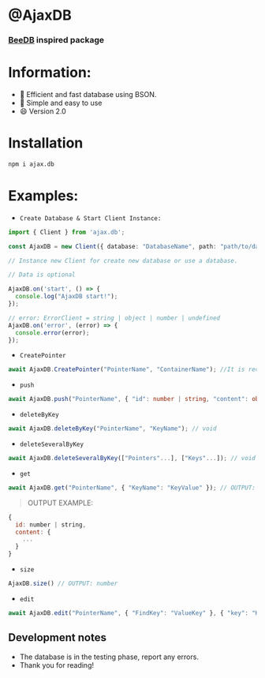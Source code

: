 # @AjaxDB
### [BeeDB](https://github.com/theMarzon/BeeDB) inspired package
# Information:
- :wrench: Efficient and fast database using BSON.
- :butterfly: Simple and easy to use
- :smile: Version 2.0

# Installation
```sh
npm i ajax.db
```

# Examples:
- `Create Database & Start Client Instance:`
```ts
import { Client } from 'ajax.db';

const AjaxDB = new Client({ database: "DatabaseName", path: "path/to/databases" });

// Instance new Client for create new database or use a database.

// Data is optional

AjaxDB.on('start', () => {
  console.log("AjaxDB start!");
});

// error: ErrorClient = string | object | number | undefined
AjaxDB.on('error', (error) => {
  console.error(error);  
});
```
- `CreatePointer`
```ts
await AjaxDB.CreatePointer("PointerName", "ContainerName"); //It is recommended to put everything together
```
- `push`
```ts
await AjaxDB.push("PointerName", { "id": number | string, "content": object }, AUTO_INCREMENT: boolean); // If AUTO_INCREMENT is true it is not necessary to declare the id, content is required 
```
- `deleteByKey`
```ts
await AjaxDB.deleteByKey("PointerName", "KeyName"); // void
```
- `deleteSeveralByKey`
```ts
await AjaxDB.deleteSeveralByKey(["Pointers"...], ["Keys"...]); // void
```
- `get`
```ts
await AjaxDB.get("PointerName", { "KeyName": "KeyValue" }); // OUTPUT: object / complete container data

```
> OUTPUT EXAMPLE:
```js
{
  id: number | string,
  content: {
    ...
  }
}
```
- `size`
```ts
AjaxDB.size() // OUTPUT: number
```
- `edit`
```ts
await AjaxDB.edit("PointerName", { "FindKey": "ValueKey" }, { "key": "KeyName", "value": "ValueForKey" }); // void
```

## Development notes
- The database is in the testing phase, report any errors.
- Thank you for reading!
